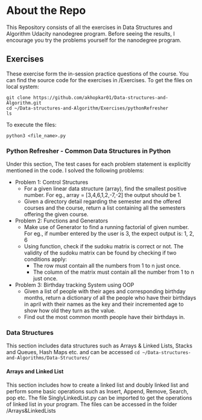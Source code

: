 # About the Repo
This Repository consists of all the exercises in Data Structures and Algorithm Udacity nanodegree program. Before seeing the results, I encourage you try the problems yourself for the nanodegree program.

## Exercises
These exercise form the in-session practice questions of the course. You can find the source code for the exercises in /Exercises.
To get the files on local system:
```
git clone https://github.com/akhopkar01/Data-structures-and-Algorithm.git
cd ~/Data-structures-and-Algorithm/Exercises/pythonRefresher
ls
```
To execute the files:
```
python3 <file_name>.py
```
### Python Refresher - Common Data Structures in Python
Under this section, The test cases for each problem statement is explicitly mentioned in the code. I solved the following problems:
- Problem 1: Control Structures
  - For a given linear data structure (array), find the smallest positive number. For eg., array = [3,4,6,1,2,-7,-2] the output should be 1.
  - Given a directory detail regarding the semester and the offered courses and the course, return a list containing all the semesters offering the given course. 
- Problem 2: Functions and Generators
  - Make use of Generator to find a running factorial of given number. For eg., if number entered by the user is 3, the expect output is: 1, 2, 6
  - Using function, check if the sudoku matrix is correct or not. The validity of the sudoku matrix can be found by checking if two conditions apply: 
    * The row must contain all the numbers from 1 to n just once.
    * The column of the matrix must contain all the number from 1 to n just once.
- Problem 3: Birthday tracking System using OOP
  - Given a list of people with their ages and corresponding birthday months, return a dictionary of all the people who have their birthdays in april with their names as the key and their incremented age to show how old they turn as the value.
  - Find out the most common month people have their birthdays in. 

### Data Structures
This section includes data structures such as Arrays & Linked Lists, Stacks and Queues, Hash Maps etc. and can be accessed ```cd ~/Data-structures-and-Algorithms/Data-Structures/```
#### Arrays and Linked List
This section includes how to create a linked list and doubly linked list and perform some basic operations such as Insert, Append, Remove, Search, pop etc. The file SinglyLinkedList.py can be imported to get the operations of linked list in your program. The files can be accessed in the folder /Arrays&LinkedLists

